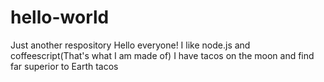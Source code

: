 # hello-world
Just another respository
Hello everyone! I like node.js and coffeescript(That's what I am made of)
I have tacos on the moon and find far superior to Earth tacos

